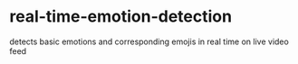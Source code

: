 # real-time-emotion-detection
detects basic emotions and corresponding emojis in real time on live video feed
